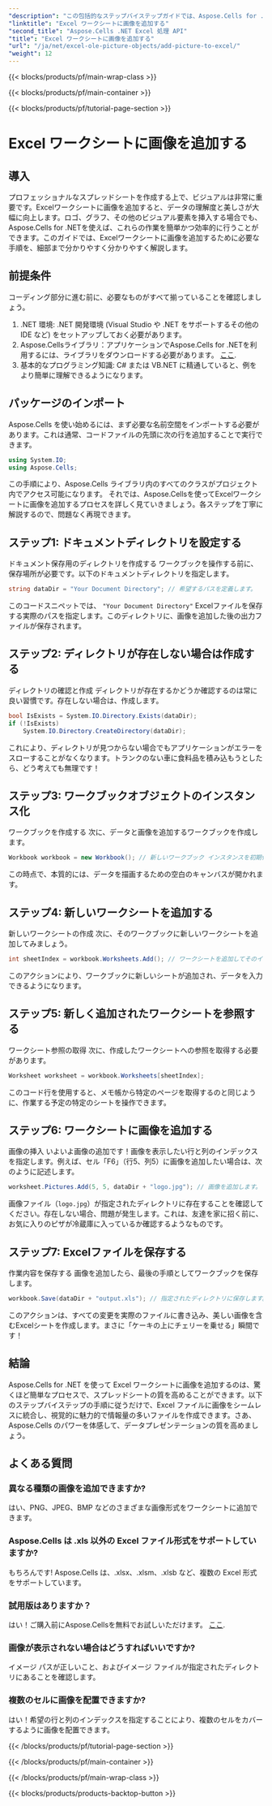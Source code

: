 ```yaml
---
"description": "この包括的なステップバイステップガイドでは、Aspose.Cells for .NET を使用して Excel ワークシートに画像を簡単に追加する方法を学習できます。スプレッドシートの機能を強化しましょう。"
"linktitle": "Excel ワークシートに画像を追加する"
"second_title": "Aspose.Cells .NET Excel 処理 API"
"title": "Excel ワークシートに画像を追加する"
"url": "/ja/net/excel-ole-picture-objects/add-picture-to-excel/"
"weight": 12
---
```


{{< blocks/products/pf/main-wrap-class >}}

{{< blocks/products/pf/main-container >}}

{{< blocks/products/pf/tutorial-page-section >}}

# Excel ワークシートに画像を追加する

## 導入
プロフェッショナルなスプレッドシートを作成する上で、ビジュアルは非常に重要です。Excelワークシートに画像を追加すると、データの理解度と美しさが大幅に向上します。ロゴ、グラフ、その他のビジュアル要素を挿入する場合でも、Aspose.Cells for .NETを使えば、これらの作業を簡単かつ効率的に行うことができます。このガイドでは、Excelワークシートに画像を追加するために必要な手順を、細部まで分かりやすく分かりやすく解説します。
## 前提条件
コーディング部分に進む前に、必要なものがすべて揃っていることを確認しましょう。
1. .NET 環境: .NET 開発環境 (Visual Studio や .NET をサポートするその他の IDE など) をセットアップしておく必要があります。
2. Aspose.Cellsライブラリ：アプリケーションでAspose.Cells for .NETを利用するには、ライブラリをダウンロードする必要があります。 [ここ](https://releases。aspose.com/cells/net/).
3. 基本的なプログラミング知識: C# または VB.NET に精通していると、例をより簡単に理解できるようになります。
## パッケージのインポート
Aspose.Cells を使い始めるには、まず必要な名前空間をインポートする必要があります。これは通常、コードファイルの先頭に次の行を追加することで実行できます。
```csharp
using System.IO;
using Aspose.Cells;
```
この手順により、Aspose.Cells ライブラリ内のすべてのクラスがプロジェクト内でアクセス可能になります。
それでは、Aspose.Cellsを使ってExcelワークシートに画像を追加するプロセスを詳しく見ていきましょう。各ステップを丁寧に解説するので、問題なく再現できます。
## ステップ1: ドキュメントディレクトリを設定する
ドキュメント保存用のディレクトリを作成する
ワークブックを操作する前に、保存場所が必要です。以下のドキュメントディレクトリを指定します。
```csharp
string dataDir = "Your Document Directory"; // 希望するパスを定義します。
```
このコードスニペットでは、 `"Your Document Directory"` Excelファイルを保存する実際のパスを指定します。このディレクトリに、画像を追加した後の出力ファイルが保存されます。
## ステップ2: ディレクトリが存在しない場合は作成する
ディレクトリの確認と作成
ディレクトリが存在するかどうか確認するのは常に良い習慣です。存在しない場合は、作成します。
```csharp
bool IsExists = System.IO.Directory.Exists(dataDir);
if (!IsExists)
    System.IO.Directory.CreateDirectory(dataDir);
```
これにより、ディレクトリが見つからない場合でもアプリケーションがエラーをスローすることがなくなります。トランクのない車に食料品を積み込もうとしたら、どう考えても無理です！
## ステップ3: ワークブックオブジェクトのインスタンス化
ワークブックを作成する
次に、データと画像を追加するワークブックを作成します。
```csharp
Workbook workbook = new Workbook(); // 新しいワークブック インスタンスを初期化します。
```
この時点で、本質的には、データを描画するための空白のキャンバスが開かれます。
## ステップ4: 新しいワークシートを追加する
新しいワークシートの作成
次に、そのワークブックに新しいワークシートを追加してみましょう。
```csharp
int sheetIndex = workbook.Worksheets.Add(); // ワークシートを追加してそのインデックスを取得します。
```
このアクションにより、ワークブックに新しいシートが追加され、データを入力できるようになります。
## ステップ5: 新しく追加されたワークシートを参照する
ワークシート参照の取得
次に、作成したワークシートへの参照を取得する必要があります。
```csharp
Worksheet worksheet = workbook.Worksheets[sheetIndex];
```
このコード行を使用すると、メモ帳から特定のページを取得するのと同じように、作業する予定の特定のシートを操作できます。
## ステップ6: ワークシートに画像を追加する
画像の挿入
いよいよ画像の追加です！画像を表示したい行と列のインデックスを指定します。例えば、セル「F6」（行5、列5）に画像を追加したい場合は、次のように記述します。
```csharp
worksheet.Pictures.Add(5, 5, dataDir + "logo.jpg"); // 画像を追加します。
```
画像ファイル（`logo.jpg`）が指定されたディレクトリに存在することを確認してください。存在しない場合、問題が発生します。これは、友達を家に招く前に、お気に入りのピザが冷蔵庫に入っているか確認するようなものです。
## ステップ7: Excelファイルを保存する
作業内容を保存する
画像を追加したら、最後の手順としてワークブックを保存します。
```csharp
workbook.Save(dataDir + "output.xls"); // 指定されたディレクトリに保存します。
```
このアクションは、すべての変更を実際のファイルに書き込み、美しい画像を含むExcelシートを作成します。まさに「ケーキの上にチェリーを乗せる」瞬間です！
## 結論
Aspose.Cells for .NET を使って Excel ワークシートに画像を追加するのは、驚くほど簡単なプロセスで、スプレッドシートの質を高めることができます。以下のステップバイステップの手順に従うだけで、Excel ファイルに画像をシームレスに統合し、視覚的に魅力的で情報量の多いファイルを作成できます。さあ、Aspose.Cells のパワーを体感して、データプレゼンテーションの質を高めましょう。
## よくある質問
### 異なる種類の画像を追加できますか?
はい、PNG、JPEG、BMP などのさまざまな画像形式をワークシートに追加できます。
### Aspose.Cells は .xls 以外の Excel ファイル形式をサポートしていますか?
もちろんです! Aspose.Cells は、.xlsx、.xlsm、.xlsb など、複数の Excel 形式をサポートしています。
### 試用版はありますか？
はい！ご購入前にAspose.Cellsを無料でお試しいただけます。 [ここ](https://releases。aspose.com/).
### 画像が表示されない場合はどうすればいいですか?
イメージ パスが正しいこと、およびイメージ ファイルが指定されたディレクトリにあることを確認します。
### 複数のセルに画像を配置できますか?
はい！希望の行と列のインデックスを指定することにより、複数のセルをカバーするように画像を配置できます。

{{< /blocks/products/pf/tutorial-page-section >}}

{{< /blocks/products/pf/main-container >}}

{{< /blocks/products/pf/main-wrap-class >}}

{{< blocks/products/products-backtop-button >}}